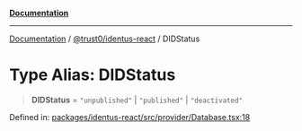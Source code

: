 [**Documentation**](../../../README.md)

***

[Documentation](../../../README.md) / [@trust0/identus-react](../README.md) / DIDStatus

# Type Alias: DIDStatus

> **DIDStatus** = `"unpublished"` \| `"published"` \| `"deactivated"`

Defined in: [packages/identus-react/src/provider/Database.tsx:18](https://github.com/trust0-project/identus/blob/9b30acee0203d83a86724ca89290e3482f790a0d/packages/identus-react/src/provider/Database.tsx#L18)
